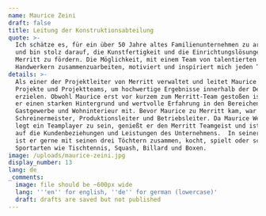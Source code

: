 ```yaml
---
name: Maurice Zeini
draft: false
title: Leitung der Konstruktionsabteilung
quote: >-
  Ich schätze es, für ein über 50 Jahre altes Familienunternehmen zu arbeiten
  und bin stolz darauf, die Kunstfertigkeit und die Einrichtungslösungen von
  Merritt zu fördern. Die Möglichkeit, mit einem Team von talentierten
  Handwerkern zusammenzuarbeiten, motiviert und inspiriert mich jeden Tag.
details: >-
  Als einer der Projektleiter von Merritt verwaltet und leitet Maurice Zeini
  Projekte und Projektteams, um hochwertige Ergebnisse innerhalb der Deadline zu
  erzielen. Obwohl Maurice erst vor kurzem zum Merritt-Team gestoßen ist, bringt
  er einen starken Hintergrund und wertvolle Erfahrung in den Bereichen Yachten,
  Gastgewerbe und Wohninterieur mit. Bevor Maurice zu Merritt kam, war er
  Schreinermeister, Produktionsleiter und Betriebsleiter. Da Maurice Wert darauf
  legt ein Teamplayer zu sein, genießt er den Merritt Teamgeist und ist stolz
  auf die Kundenbeziehungen und Leistungen des Unternehmens.  In seiner Freizeit
  ist er gerne mit seinen drei Töchtern zusammen, kocht, spielt oder schaut
  Sportarten wie Tischtennis, Squash, Billard und Boxen.
image: /uploads/maurice-zeini.jpg
display_number: 13
lang: de
_comments:
  image: file should be ~600px wide
  lang: '''en'' for english, ''de'' for german (lowercase)'
  draft: drafts are saved but not published
---
```

